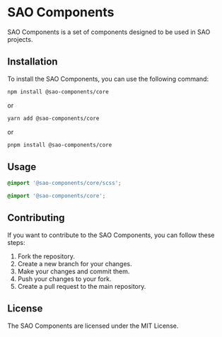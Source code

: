 # SAO Components

SAO Components is a set of components designed to be used in SAO projects.

## Installation

To install the SAO Components, you can use the following command:

```bash
npm install @sao-components/core
```

or

```bash
yarn add @sao-components/core
```

or

```bash
pnpm install @sao-components/core
```

## Usage

```scss
@import '@sao-components/core/scss';
```

```css
@import '@sao-components/core';
```

## Contributing

If you want to contribute to the SAO Components, you can follow these steps:

1. Fork the repository.
2. Create a new branch for your changes.
3. Make your changes and commit them.
4. Push your changes to your fork.
5. Create a pull request to the main repository.

## License

The SAO Components are licensed under the MIT License.
